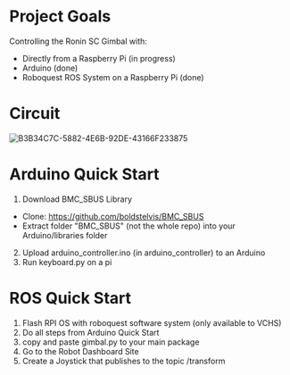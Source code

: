# Project Goals

Controlling the Ronin SC Gimbal with:

- Directly from a Raspberry Pi (in progress)
- Arduino (done)
- Roboquest ROS System on a Raspberry Pi (done)

# Circuit

![B3B34C7C-5882-4E6B-92DE-43166F233875](https://user-images.githubusercontent.com/72239682/203432870-04043f85-1c44-4fe1-934b-ee7d6ade57bf.jpeg)

# Arduino Quick Start

1. Download BMC_SBUS Library

- Clone: https://github.com/boldstelvis/BMC_SBUS
- Extract folder "BMC_SBUS" (not the whole repo) into your Arduino/libraries folder

2. Upload arduino_controller.ino (in arduino_controller) to an Arduino
3. Run keyboard.py on a pi

# ROS Quick Start

1. Flash RPI OS with roboquest software system (only available to VCHS)
2. Do all steps from Arduino Quick Start
3. copy and paste gimbal.py to your main package
4. Go to the Robot Dashboard Site
5. Create a Joystick that publishes to the topic /transform

